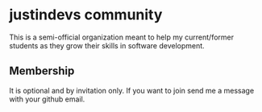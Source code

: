 # justindevs community
This is a semi-official organization meant to help my current/former students as they grow their skills in software development.

## Membership
It is optional and by invitation only. If you want to join send me a message with your github email.
